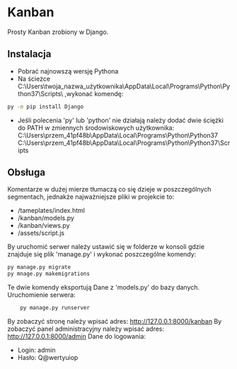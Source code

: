 #  Kanban

Prosty Kanban zrobiony w Django.

## Instalacja
- Pobrać najnowszą wersję Pythona
- Na ścieżce C:\Users\twoja_nazwa_użytkownika\AppData\Local\Programs\Python\Python37\Scripts\ ,wykonać komendę:
    

```bash
py -m pip install Django
```
-  Jeśli polecenia 'py' lub 'python' nie działają należy dodać dwie ściężki do PATH w zmiennych środowiskowych użytkownika:
C:\Users\przem_41pf48b\AppData\Local\Programs\Python\Python37
C:\Users\przem_41pf48b\AppData\Local\Programs\Python\Python37\Scripts

## Obsługa
Komentarze w dużej mierze tłumaczą co się dzieje w poszczególnych segmentach, jednakże najważniejsze pliki w projekcie to:
- /tameplates/index.html
- /kanban/models.py
- /kanban/views.py
- /assets/script.js

By uruchomić serwer należy ustawić się w folderze w konsoli gdzie znajduje się plik 'manage.py' i  wykonać poszczególne komendy:

```bash
py manage.py migrate
py mnage.py makemigrations
```
Te dwie komendy eksportują Dane z 'models.py' do bazy danych.
Uruchomienie serwera:
```bash
    py manage.py runserver
```
By zobaczyć stronę należy wpisać adres: http://127.0.0.1:8000/kanban
By zobaczyć panel administracyjny należy wpisać adres: http://127.0.0.1:8000/admin
Dane do logowania:
 - Login: admin
 - Hasło: Q@wertyuiop



